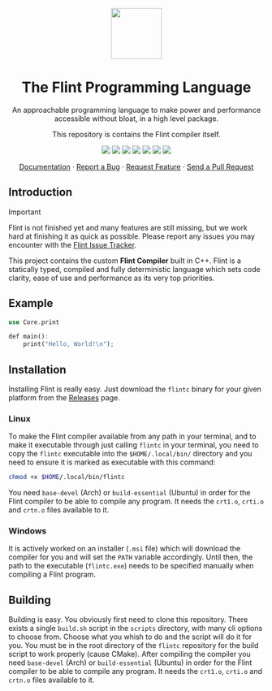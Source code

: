 <div align="center">
<p>
    <img width="100" src="https://raw.githubusercontent.com/flint-lang/logo/main/logo.svg">
    <h1>The Flint Programming Language</h1>
</p>

<p>
An approachable programming language to make power and performance accessible without bloat, in a high level package.

This repository is contains the Flint compiler itself.

</p>

<p>
    <a href="#"><img src="https://img.shields.io/badge/c++-%2300599C.svg?style=flat&logo=c%2B%2B&logoColor=white"></img></a>
    <a href="http://opensource.org/licenses/MIT"><img src="https://img.shields.io/github/license/flint-lang/flintc?color=black"></img></a>
    <a href="#"><img src="https://img.shields.io/github/stars/flint-lang/flintc"></img></a>
    <a href="#"><img src="https://img.shields.io/github/forks/flint-lang/flintc"></img></a>
    <a href="#"><img src="https://img.shields.io/github/repo-size/flint-lang/flintc"></img></a>
    <a href="https://github.com/flint-lang/flintc/graphs/contributors"><img src="https://img.shields.io/github/contributors/flint-lang/flintc?color=blue"></img></a>
    <a href="https://github.com/flint-lang/flintc/issues"><img src="https://img.shields.io/github/issues/flint-lang/flintc"></img></a>
</p>

<p align="center">
  <a href="https://flint-lang.github.io/">Documentation</a> ·
  <a href="https://github.com/flint-lang/flintc/issues">Report a Bug</a> ·
  <a href="https://github.com/flint-lang/flintc/issues">Request Feature</a> ·
  <a href="https://github.com/flint-lang/flintc/pulls">Send a Pull Request</a>
</p>

</div>

## Introduction

> [!IMPORTANT]
> Flint is not finished yet and many features are still missing, but we work hard at finishing it as quick as possible.
> Please report any issues you may encounter with the [Flint Issue Tracker](https://github.com/flint-lang/flintc/issues).

This project contains the custom **Flint Compiler** built in C++. Flint is a statically typed, compiled and fully deterministic language which sets code clarity, ease of use and performance as its very top priorities.

## Example

```rs
use Core.print

def main():
    print("Hello, World!\n");
```

## Installation

Installing Flint is really easy. Just download the `flintc` binary for your given platform from the [Releases](https://github.com/flint-lang/flintc/releases) page.

### Linux

To make the Flint compiler available from any path in your terminal, and to make it executable through just calling `flintc` in your terminal, you need to copy the `flintc` executable into the `$HOME/.local/bin/` directory and you need to ensure it is marked as executable with this command:

```sh
chmod +x $HOME/.local/bin/flintc
```

You need `base-devel` (Arch) or `build-essential` (Ubuntu) in order for the Flint compiler to be able to compile any program. It needs the `crt1.o`, `crti.o` and `crtn.o` files available to it.

### Windows

It is actively worked on an installer (`.msi` file) which will download the compiler for you and will set the `PATH` variable accordingly. Until then, the path to the executable (`flintc.exe`) needs to be specified manually when compiling a Flint program.

## Building

Building is easy. You obviously first need to clone this repository. There exists a single `build.sh` script in the `scripts` directory, with many cli options to choose from. Choose what you whish to do and the script will do it for you. You must be in the root directory of the `flintc` repository for the build script to work properly (cause CMake). After compiling the compiler you need `base-devel` (Arch) or `build-essential` (Ubuntu) in order for the Flint compiler to be able to compile any program. It needs the `crt1.o`, `crti.o` and `crtn.o` files available to it.
